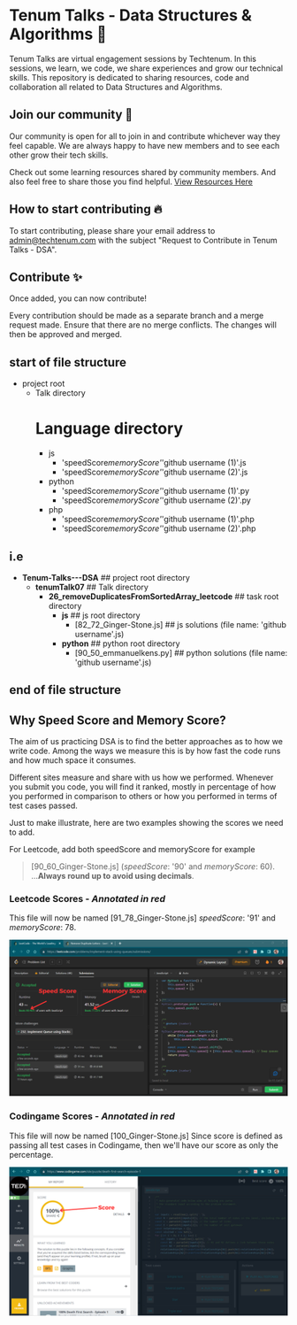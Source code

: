 # Tenum Talks - Data Structures & Algorithms 📝

Tenum Talks are virtual engagement sessions by Techtenum. In this sessions, we learn, we code, we share experiences and grow our technical skills. This repository is dedicated to sharing resources, code and collaboration all related to Data Structures and Algorithms.

## Join our community 🚀

Our community is open for all to join in and contribute whichever way they feel capable. We are always happy to have new members and to see each other grow their tech skills.

Check out some learning resources shared by community members. And also feel free to share those you find helpful. [View Resources Here](./learning%20resources/RESOURCES.md)

## How to start contributing 🔥

To start contributing, please share your email address to admin@techtenum.com with the subject "Request to Contribute in Tenum Talks - DSA".

## Contribute ✨

Once added, you can now contribute!

Every contribution should be made as a separate branch and a merge request made. Ensure that there are no merge conflicts. The changes will then be approved and merged.

## start of file structure

- project root
  - Talk directory
    # Language directory
    - js
      - 'speedScore*memoryScore'*'github username (1)'.js
      - 'speedScore*memoryScore'*'github username (2)'.js
    - python
      - 'speedScore*memoryScore'*'github username (1)'.py
      - 'speedScore*memoryScore'*'github username (2)'.py
    - php
      - 'speedScore*memoryScore'*'github username (1)'.php
      - 'speedScore*memoryScore'*'github username (2)'.php

## i.e

- **Tenum-Talks---DSA** ## project root directory
  - **tenumTalk07** ## Talk directory
    - **26_removeDuplicatesFromSortedArray_leetcode** ## task root directory
      - **js** ## js root directory
        - [82_72_Ginger-Stone.js] ## js solutions (file name: 'github username'.js)
      - **python** ## python root directory
        - [90_50_emmanuelkens.py] ## python solutions (file name: 'github username'.js)

## end of file structure

## Why Speed Score and Memory Score?

The aim of us practicing DSA is to find the better approaches as to how we write code. Among the ways we measure this is by how fast the code runs and how much space it consumes.

Different sites measure and share with us how we performed. Whenever you submit you code, you will find it ranked, mostly in percentage of how you performed in comparison to others or how you performed in terms of test cases passed.

Just to make illustrate, here are two examples showing the scores we need to add.

For Leetcode, add both speedScore and memoryScore for example

> [90_60_Ginger-Stone.js] (_speedScore_: '90' and _memoryScore_: 60).
> ...**Always round up to avoid using decimals**.

### Leetcode Scores - _Annotated in red_

This file will now be named [91_78_Ginger-Stone.js] _speedScore_: '91' and _memoryScore_: 78.

![Leetcode Scores](./images/checkScore_leetcode.png)

### Codingame Scores - _Annotated in red_

This file will now be named [100_Ginger-Stone.js] Since score is defined as passing all test cases in Codingame, then we'll have our score as only the percentage.

![Codingame Scores](./images/checkScore_codingame.png)
